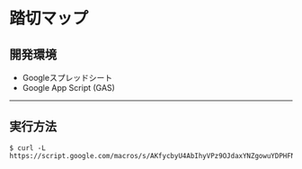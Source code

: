 # 踏切マップ

## 開発環境
- Googleスプレッドシート
- Google App Script (GAS)

---

## 実行方法

```
$ curl -L https://script.google.com/macros/s/AKfycbyU4AbIhyVPz9OJdaxYNZgowuYDPHFNcS3_XvsytNmLCzg2oCSa/exec
```
